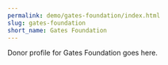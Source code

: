 ```yaml
---
permalink: demo/gates-foundation/index.html
slug: gates-foundation
short_name: Gates Foundation
---
```


Donor profile for Gates Foundation goes here.
